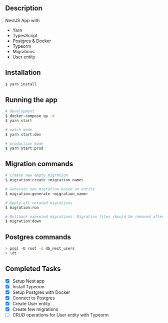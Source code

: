 ## Description
NestJS App with 
- Yarn
- TypesScript
- Postgres & Docker
- Typeorm
- Migrations
- User entity

## Installation

```bash
$ yarn install
```

## Running the app

```bash
# development
$ docker-compose up -d
$ yarn start

# watch mode
$ yarn start:dev

# production mode
$ yarn start:prod
```

## Migration commands
```bash
# Create new empty migration
$ migration:create <migration_name>

# Generate new migration based on entity
$ migration:generate <migration_name>

# Apply all cerated migrations
$ migration:run

# Rollback executed migrations. Migration files should be removed after rollback
$ migration:down
```

## Postgres commands
```bash
> psql -U root -d db_nest_users
> \dt
```

## Completed Tasks
- [x] Setup Nest app
- [x] Install Typeorm
- [x] Setup Postgres with Docker
- [x] Connect to Postgres
- [x] Create User entity
- [x] Create few migrations
- [ ] CRUD operations for User entity with Typeorm
